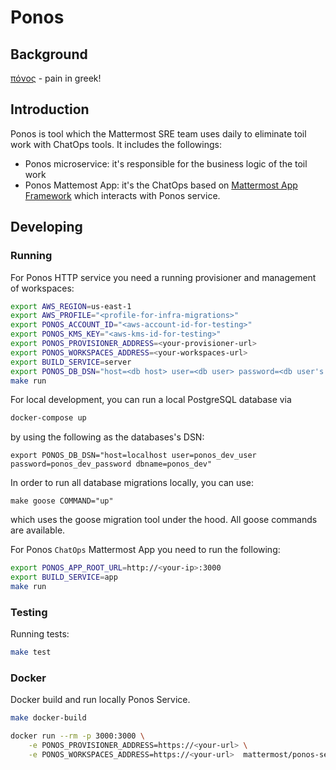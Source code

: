 # Ponos

## Background

[πόνος](https://en.wikipedia.org/wiki/Ponos) - pain in greek!

## Introduction

Ponos is tool which the Mattermost SRE team uses daily to eliminate toil work with ChatOps tools. It includes the followings:
- Ponos microservice: it's responsible for the business logic of the toil work
- Ponos Mattemost App: it's the ChatOps based on [Mattermost App Framework](https://developers.mattermost.com/integrate/apps/) which interacts with Ponos service.

## Developing

### Running

For Ponos HTTP service you need a running provisioner and management of workspaces:

```bash
export AWS_REGION=us-east-1
export AWS_PROFILE="<profile-for-infra-migrations>"
export PONOS_ACCOUNT_ID="<aws-account-id-for-testing>"
export PONOS_KMS_KEY="<aws-kms-id-for-testing>"
export PONOS_PROVISIONER_ADDRESS=<your-provisioner-url>
export PONOS_WORKSPACES_ADDRESS=<your-workspaces-url>
export BUILD_SERVICE=server
export PONOS_DB_DSN="host=<db host> user=<db user> password=<db user's password> dbname=<db name>"
make run
```

For local development, you can run a local PostgreSQL database via

```bash
docker-compose up
```

by using the following as the databases's DSN:

```
export PONOS_DB_DSN="host=localhost user=ponos_dev_user password=ponos_dev_password dbname=ponos_dev"
```

In order to run all database migrations locally, you can use:

```
make goose COMMAND="up"
```

which uses the goose migration tool under the hood. All goose commands are available.


For Ponos `ChatOps` Mattermost App you need to run the following:

```bash
export PONOS_APP_ROOT_URL=http://<your-ip>:3000
export BUILD_SERVICE=app
make run
```

### Testing

Running tests:

```bash
make test
```

### Docker

Docker build and run locally Ponos Service.

```bash
make docker-build

docker run --rm -p 3000:3000 \
    -e PONOS_PROVISIONER_ADDRESS=https://<your-url> \
    -e PONOS_WORKSPACES_ADDRESS=https://<your-url>  mattermost/ponos-service:dev-local
```
